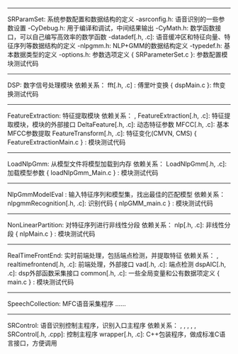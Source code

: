 -----------------------------------------------------------------------------
SRParamSet: 系统参数配置和数据结构的定义
-asrconfig.h: 语音识别的一些参数设置
-CyDebug.h: 用于编译和调试，中间结果输出
-CyMath.h: 数学函数接口，可以自己编写高效率的数学函数
-datadef[.h, .c]: 语音缓冲区和特征向量、特征序列等数据结构的定义
-nlpgmm.h: NLP+GMM的数据结构定义
-typedef.h: 基本数据类型的定义
-options.h: 参数选项定义
{ SRParameterSet.c }: 参数配置模块测试代码


-----------------------------------------------------------------------------
DSP: 数字信号处理模块
依赖关系： <SRParamSet>
fft[.h, .c] : 傅里叶变换
{ dspMain.c }: fft变换测试代码



-----------------------------------------------------------------------------
FeatureExtraction: 特征提取模块
依赖关系： <SRParamSet>, <DSP>
FeatureExtraction[.h, .c]: 特征提取模块，模块的外部接口
DeltaFeature[.h, .c]: 动态特征参数
MFCC[.h, .c]: 基本MFCC参数提取
FeatureTransform[.h, .c]: 特征变化(CMVN, CMS)
{ FeatureExtractionMain.c } : 模块测试代码



-----------------------------------------------------------------------------
LoadNlpGmm: 从模型文件将模型加载到内存
依赖关系： <SRParamSet>
LoadNlpGmm[.h, .c]: 加载模型参数
{ loadNlpGmm_Main.c } : 模块测试代码



-----------------------------------------------------------------------------
NlpGmmModelEval : 输入特征序列和模型集，找出最佳的匹配模型
依赖关系： <SRParamSet>
nlpgmmRecognition[.h, .c]: 识别代码
{ nlpGMM_main.c } : 模块测试代码



-----------------------------------------------------------------------------
NonLinearPartition: 对特征序列进行非线性分段
依赖关系： <SRParamSet>
nlp[.h, .c]: 非线性分段
{ nlpMain.c } : 模块测试代码


-----------------------------------------------------------------------------
RealTimeFrontEnd: 实时前端处理，包括端点检测，并提取特征
依赖关系： <SRParamSet>, <FeatureExtraction>
realtimefrontend[.h, .c]: 前端处理，外部接口
vad[.h, .c]: 端点检测
dspAIC[.h, .c]: dsp外部函数采集接口
common[.h, .c]: 一些全局变量和公有数据项定义
{ main.c } : 模块测试代码



-----------------------------------------------------------------------------
SpeechCollection: MFC语音采集程序
......



-----------------------------------------------------------------------------
SRControl: 语音识别控制主程序，识别入口主程序
依赖关系： <SRParamSet>, <SpeechCollection>, <RealTimeFrontEnd>,
                 <LoadNlpGmm>, <NlpGmmModelEval>, <NonLinearPartition>
SRControl[.h, .cpp]: 控制主程序
wrapper[.h, .c]: C++包装程序，做成标准C语言接口，方便调用